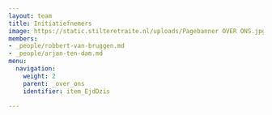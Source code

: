 ```yaml
---
layout: team
title: Initiatiefnemers
image: https://static.stilteretraite.nl/uploads/Pagebanner OVER ONS.jpg
members:
- _people/robbert-van-bruggen.md
- _people/arjan-ten-dam.md
menu:
  navigation:
    weight: 2
    parent: _over_ons
    identifier: item_EjdDzis

---
```

